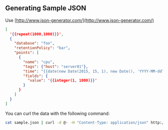 

## Generating Sample JSON

Use [http://www.json-generator.com/](http://www.json-generator.com/)

```json
[
  '{{repeat(1000,1000)}}',
  {
    "database": "foo", 
    "retentionPolicy": "bar",
    "points": [
      {
        "name": "cpu", 
        "tags": {"host": "server01"},
        "time": "{{date(new Date(2015, 15, 1), new Date(), 'YYYY-MM-ddThh:mm:ss Z')}}",
        "fields": {
          "value": '{{integer(1, 1000)}}'
        }
      }
    ]
  }
]
```

You can curl the data with the following command:

```bash
cat sample.json | curl -d @- -H "Content-Type: application/json" http://localhost:8086/write
```
